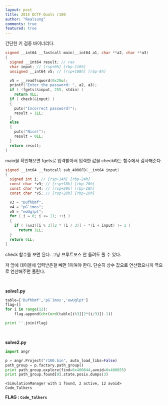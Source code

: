 ```yaml
---
layout: post
title: 2015 DCTF Quals r100
author: "Realsung"
comments: true
featured: true
---
```


간단한 키 검증 바이너리다.

```c
signed __int64 __fastcall main(__int64 a1, char **a2, char **a3)
{
  signed __int64 result; // rax
  char input; // [rsp+0h] [rbp-110h]
  unsigned __int64 v5; // [rsp+108h] [rbp-8h]

  v5 = __readfsqword(0x28u);
  printf("Enter the password: ", a2, a3);
  if ( !fgets(&input, 255, stdin) )
    return 0LL;
  if ( check(&input) )
  {
    puts("Incorrect password!");
    result = 1LL;
  }
  else
  {
    puts("Nice!");
    result = 0LL;
  }
  return result;
}
```

main을 확인해보면 fgets로 입력받아서 입력한 값을 check라는 함수에서 검사해준다.

```c
signed __int64 __fastcall sub_4006FD(__int64 input)
{
  signed int i; // [rsp+14h] [rbp-24h]
  const char *v3; // [rsp+18h] [rbp-20h]
  const char *v4; // [rsp+20h] [rbp-18h]
  const char *v5; // [rsp+28h] [rbp-10h]

  v3 = "Dufhbmf";
  v4 = "pG`imos";
  v5 = "ewUglpt";
  for ( i = 0; i <= 11; ++i )
  {
    if ( (&v3)[i % 3][2 * (i / 3)] - *(i + input) != 1 )
      return 1LL;
  }
  return 0LL;
}
```

check 함수를 보면  된다. 그냥 브루트포스 안 돌려도 풀 수 있다.

저 앞에 테이블에 입력받은걸 빼면 1이여야 한다. 단순히 상수 값으로 연산했으니까 역으로 연산해주면 풀린다.

<br>

**solve1.py**

```python
table=['Dufhbmf','pG`imos','ewUglpt']
flag=[]
for i in range(12):
	flag.append(chr(ord(table[i%3][2*(i/3)])-1))

print ''.join(flag)
```

<br>

**solve2.py**

```python
import angr

p = angr.Project("r100.bin", auto_load_libs=False)
path_group = p.factory.path_group() 
print path_group.explore(find=0x400844,avoid=0x400855)
print path_group.found[0].state.posix.dumps(3)
```

```
<SimulationManager with 1 found, 2 active, 12 avoid>
Code_Talkers
```

**FLAG : `Code_Talkers`**

